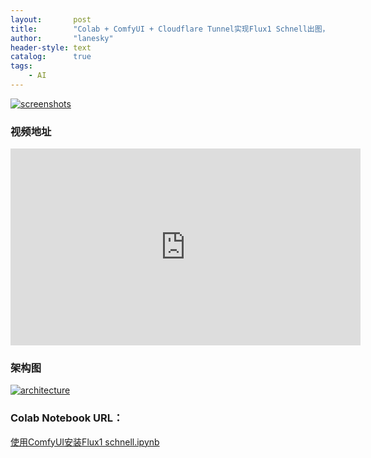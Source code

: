 ```yaml
---
layout:       post
title:        "Colab + ComfyUI + Cloudflare Tunnel实现Flux1 Schnell出图，主打就是快速云端部署，省钱省力，看我示范，非常简单"
author:       "lanesky"
header-style: text
catalog:      true
tags:
    - AI
---
```



[![screenshots](https://lanesky.github.io/img/in-post/post-colab-flux/comfyui.png)](https://lanesky.github.io/img/in-post/post-colab-flux/comfyui.png)


### 视频地址
<iframe width="560" height="315" src="https://www.youtube.com/embed/9ugJBFKkNJE?si=uvKwidOSLrkqLiM-" title="YouTube video player" frameborder="0" allow="accelerometer; autoplay; clipboard-write; encrypted-media; gyroscope; picture-in-picture; web-share" referrerpolicy="strict-origin-when-cross-origin" allowfullscreen></iframe>


### 架构图
[![architecture](https://lanesky.github.io/img/in-post/post-colab-flux/architecture.png)](https://lanesky.github.io/img/in-post/post-colab-flux/architecture.png)

### Colab Notebook URL：
[使用ComfyUI安装Flux1 schnell.ipynb](https://colab.research.google.com/drive/1U2rFvPYByy8E12F8tRVIZMgtJ7zIifR_?usp=sharing)



